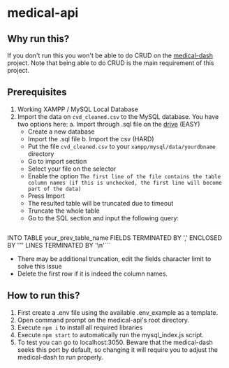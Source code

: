 # medical-api

## Why run this?
If you don't run this you won't be able to do CRUD on the [medical-dash](https://github.com/JosephTNW/medical-dash) project. Note that being able to do CRUD is the main requirement of this project.

## Prerequisites
1. Working XAMPP / MySQL Local Database
2. Import the data on `cvd_cleaned.csv` to the MySQL database. You have two options here:
   a. Import through .sql file on the [drive](https://drive.google.com/file/d/1KfGiWeAwyI9aYrajByQi_S7PCVTHvDgD/view?usp=drive_link) (EASY)
   - Create a new database
   - Import the .sql file
   b. Import the csv (HARD)
   - Put the file `cvd_cleaned.csv` to your `xampp/mysql/data/yourdbname` directory
   - Go to import section
   - Select your file on the selector
   - Enable the option `The first line of the file contains the table column names (if this is unchecked, the first line will become part of the data)`
   - Press Import
   - The resulted table will be truncated due to timeout
   - Truncate the whole table
   - Go to the SQL section and input the following query:
     ```LOAD DATA INFILE 'c:/cvd_cleaned.csv' IGNORE
INTO TABLE your_prev_table_name
FIELDS TERMINATED BY ','
ENCLOSED BY '"'
LINES TERMINATED BY '\n'```
   - There may be additional truncation, edit the fields character limit to solve this issue
   - Delete the first row if it is indeed the column names.

## How to run this?
1. First create a .env file using the available .env_example as a template.
2. Open command prompt on the medical-api's root directory.
3. Execute `npm i` to install all required libraries
4. Execute `npm start` to automatically run the mysql_index.js script.
5. To test you can go to localhost:3050. Beware that the medical-dash seeks this port by default, so changing it will require you to adjust the medical-dash to run properly.
